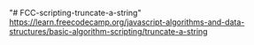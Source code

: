 "# FCC-scripting-truncate-a-string" 
https://learn.freecodecamp.org/javascript-algorithms-and-data-structures/basic-algorithm-scripting/truncate-a-string